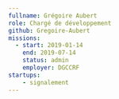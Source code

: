 ```yaml
---
fullname: Grégoire Aubert
role: Chargé de développement
github: Gregoire-Aubert
missions:
  - start: 2019-01-14
    end: 2019-07-14
    status: admin
    employer: DGCCRF
startups:
    - signalement
---
```

